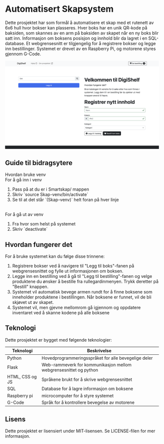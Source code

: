<h1>Automatisert Skapsystem</h1>
<p>Dette prosjektet har som formål å automatisere et skap med et rutenett av 6x6 hull hvor bokser kan plasseres. Hver boks har en unik QR-kode på baksiden, som skannes av en arm på baksiden av skapet når en ny boks blir satt inn. Informasjon om boksens posisjon og innhold blir da lagret i en SQL-database. Et webgrensesnitt er tilgjengelig for å registrere bokser og legge inn bestillinger. Systemet er drevet av en Raspberry Pi, og motorene styres gjennom G-Code.</p>

<p><img src="./media/grensesnitt.png" alt="Webgrensesnitt"></p>

<h2>Guide til bidragsytere</h2>
Hvordan bruke venv
<br>
For å gå inn i venv
<ol>
	<li>Pass på at du er i Smartskap/ mappen</li>
	<li>Skriv `source Skap-venv/bin/activate`</li>
	<li>Se til at det står `(Skap-venv)` helt foran på hver linje</li>
</ol>
<br>
For å gå ut av venv
<ol>
	<li>Fra hvor som helst på systemet</li>
	<li>Skriv `deactivate`</li>
</ol>

<h2>Hvordan fungerer det</h2>
<p>For å bruke systemet kan du følge disse trinnene:</p>
<ol>
    <li>Registrere bokser ved å navigere til "Legg til boks"-fanen på webgrensesnittet og fylle ut informasjonen om boksen.</li>
    <li>Legge inn en bestilling ved å gå til "Legg til bestilling"-fanen og velge produktene du ønsker å bestille fra rullegardinmenyen. Trykk deretter på "Bestill" knappen.</li>
    <li>Systemet vil automatisk bevege armen rundt for å finne boksene som inneholder produktene i bestillingen. Når boksene er funnet, vil de bli skjøvet ut av skapet.</li>
    <li>Systemet vil, men gjevne mellomrom gå igjennom og oppdatere inventaret ved å skanne kodene på alle boksene</li>
</ol>

<h2>Teknologi</h2>
<p>Dette prosjektet er bygget med følgende teknologier:</p>
<table>
<thead>
    <tr><th>Teknologi</th><th>Beskrivelse</th></tr>
</thead>
    <tbody>
        <tr><td>Python</td><td>Hovedprogrammeringsspråket for alle bevegelige deler</td></tr>
        <tr><td>Flask</td><td>Web-rammeverk for kommunikasjon mellom webgrensesnittet og python</td></tr>
        <tr><td>HTML, CSS og JS</td><td>Språkene brukt for å skrive webgrensesnittet</td></tr>
        <tr><td>SQL</td><td>Database for å lagre informasjon om boksene</td></tr>
        <tr><td>Raspberry pi</td><td>microcomputer for å styre systemet</td></tr>
        <tr><td>G-Code</td><td>Språk for å kontrollere bevegelse av motorene</td></tr>
    </tbody>
</table>

<h2>Lisens</h2>
<p>Dette prosjektet er lisensiert under MIT-lisensen. Se LICENSE-filen for mer informasjon.</p></div>
